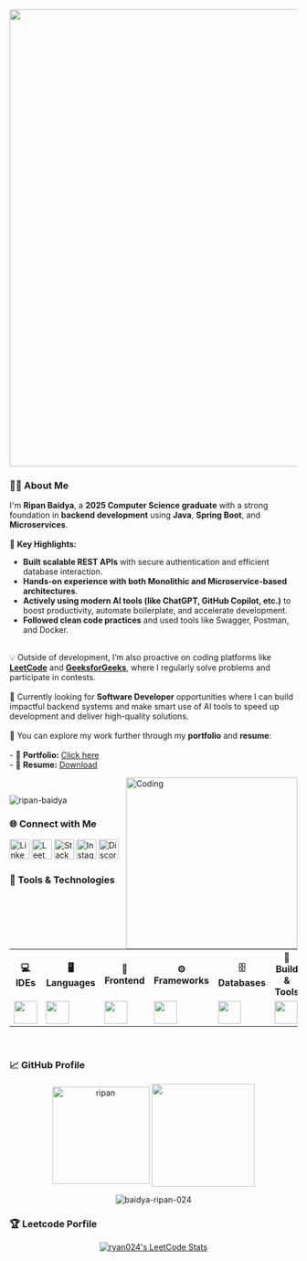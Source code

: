<div align="center">
  <img width="800" src="https://readme-typing-svg.demolab.com?font=JetBrains+Mono&weight=600&size=30&duration=3000&color=2AF7B4&center=true&vCenter=true&width=800&lines=Hi+there%2C+I'm+Ripan+Badya%21+%F0%9F%91%8B;Let's+Connect+%F0%9F%9A%80" />
</div>

<!-- about section  -->
<h3 align="left">👨‍💻 About Me</h3>
<p align="left">
    I'm <b>Ripan Baidya</b>, a <b>2025 Computer Science graduate</b> with a strong foundation in <b>backend development</b> using <b>Java</b>, <b>Spring Boot</b>, and <b>Microservices</b>.
    <br><br>
    🚀 <b>Key Highlights:</b>
    <ul>
        <li><b>Built scalable REST APIs</b> with secure authentication and efficient database interaction.</li>
        <li><b>Hands-on experience with both Monolithic and Microservice-based architectures</b>.</li>
        <li><b>Actively using modern AI tools (like ChatGPT, GitHub Copilot, etc.)</b> to boost productivity, automate boilerplate, and accelerate development.</li>
        <li><b>Followed clean code practices</b> and used tools like Swagger, Postman, and Docker.</li>
    </ul> 
    <br>
    💡 Outside of development, I’m also proactive on coding platforms like
    <a href="https://leetcode.com/u/baidya-ripan-024/" target="_blank"><b>LeetCode</b></a> and 
    <a href="https://www.geeksforgeeks.org/user/belfortn67u/" target="_blank"><b>GeeksforGeeks</b></a>, where I regularly solve problems and participate in contests.
    <br><br>
    🎯 Currently looking for <b>Software Developer</b> opportunities where I can build impactful backend systems and make smart use of AI tools to speed up development and deliver high-quality solutions.
    <br><br>
    🔗 You can explore my work further through my <b>portfolio</b> and <b>resume</b>:
    <br><br>
    - 📁 <b>Portfolio:</b> <a href="https://ripanbaidya-portfolio.vercel.app/" target="_blank">Click here</a>  
    <br>
    - 📄 <b>Resume:</b> <a href="https://drive.google.com/file/d/1WP1j_kafkMP2zgYzvTbmIC47k_LAsTmA/view?usp=sharing">Download</a>
</p>

<img align="right" alt="Coding" width="300" src="https://i.pinimg.com/originals/81/17/8b/81178b47a8598f0c81c4799f2cdd4057.gif"></p>
<br>
<!-- Profile views -->
<p align="left"> <img src="https://komarev.com/ghpvc/?username=ripanbaidya08&label=Profile%20views&color=0e75b6&style=flat" alt="ripan-baidya" /> </p>

<!--  Variours Social links -->
<h3 align="left">🌐 Connect with Me</h3>
<p align="left">
  <a href="https://www.linkedin.com/in/ripan-baidya-9230412a6/" target="_blank"><img src="https://upload.wikimedia.org/wikipedia/commons/e/e9/Linkedin_icon.svg" alt="LinkedIn" height="35" width="35"/></a>
  <a href="https://leetcode.com/u/ryan024/" target="_blank"><img src="https://upload.wikimedia.org/wikipedia/commons/1/19/LeetCode_logo_black.png" alt="LeetCode" height="35" width="35"/></a>
  <a href="https://stackoverflow.com/users/29165803/ripan-baidya" target="_blank"><img src="https://raw.githubusercontent.com/rahuldkjain/github-profile-readme-generator/master/src/images/icons/Social/stack-overflow.svg" alt="Stack Overflow" height="35" width="35"/></a>
  <a href="#" target="_blank"><img src="https://raw.githubusercontent.com/rahuldkjain/github-profile-readme-generator/master/src/images/icons/Social/instagram.svg" alt="Instagram" height="35" width="35"/></a>
  <a href="#" target="_blank"><img src="https://raw.githubusercontent.com/rahuldkjain/github-profile-readme-generator/master/src/images/icons/Social/discord.svg" alt="Discord" height="35" width="35"/></a>
</p>

<!-- Language, Framework & Tools -->
<h3 align="left"> 🚀 Tools & Technologies</h3>
<p align="left">
<table align="center">
  <tr>
    <th>💻 IDEs</th>
    <th>🖥️ Languages</th>
    <th>🎨 Frontend</th>
    <th>⚙️ Frameworks</th>
    <th>🗄️ Databases</th>
    <th>🔧 Build & Tools</th>
    <th>📩 Messaging</th>
    <th>☁️ DevOps</th>
  </tr>
  <tr>
    <td><img src="https://skillicons.dev/icons?i=vscode,idea,eclipse" height="40"/></td>
    <td><img src="https://skillicons.dev/icons?i=java,cpp,python" height="40"/></td>
    <td><img src="https://skillicons.dev/icons?i=html,css,js" height="40"/></td>
    <td><img src="https://skillicons.dev/icons?i=spring,hibernate,graphql" height="40"/></td>
    <td><img src="https://skillicons.dev/icons?i=mysql,postgresql,mongodb" height="40"/></td>
    <td><img src="https://skillicons.dev/icons?i=maven,git,github" height="40"/></td>
    <td><img src="https://skillicons.dev/icons?i=rabbitmq" height="30"/></td>
    <td><img src="https://skillicons.dev/icons?i=docker,jenkins,aws" height="35"/></td>
  </tr>
</table>
</p>
<br>

<!-- github starts -->
<h3 align="left">📈 GitHub Profile</h3>
<div align="center">
    <img align="center" src="https://github-readme-stats.vercel.app/api/top-langs?username=baidya-ripan-024&show_icons=true&theme=tokyonight&locale=en&layout=compact" alt="ripan" height="170em"/>
    <img align="center" src="http://github-profile-summary-cards.vercel.app/api/cards/stats?username=baidya-ripan-024&theme=2077" height="180em" />
</div>
<p align="center">
  <img align="center" src="https://github-readme-streak-stats.herokuapp.com/?user=baidya-ripan-024" alt="baidya-ripan-024" />
</p>

<!-- leetocde details-->
<h3 align="left">🏆 Leetcode Porfile</h3>
<p align="center">
  <a href="https://github.com/JacobLinCool/LeetCode-Stats-Card" target="_blank">
    <img title="ryan024's LeetCode Stats" alt="ryan024's LeetCode Stats" src="https://leetcard.jacoblin.cool/ryan024?theme=unicorn&font=Paprika&ext=activity" />
  </a>
</p>


